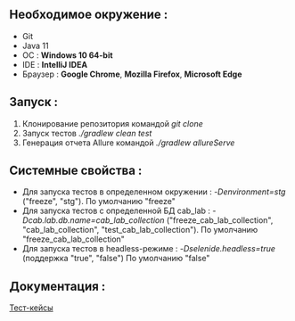 ## Необходимое окружение :
- Git
- Java 11
- ОС : **Windows 10 64-bit**
- IDE : **IntelliJ IDEA**
- Браузер : **Google Chrome**, **Mozilla Firefox**, **Microsoft Edge**


## Запуск :
1. Клонирование репозитория командой _git clone_
2. Запуск тестов
   _./gradlew clean test_
3. Генерация отчета Allure командой _./gradlew allureServe_


## Системные свойства :
- Для запуска тестов в определенном окружении : _-Denvironment=stg_ ("freeze", "stg").
По умолчанию "freeze"
- Для запуска тестов с определенной БД cab_lab : _-Dcab.lab.db.name=cab_lab_collection_ ("freeze_cab_lab_collection", "cab_lab_collection", "test_cab_lab_collection").
По умолчанию "freeze_cab_lab_collection"
- Для запуска тестов в headless-режиме : _-Dselenide.headless=true_ (поддержка "true", "false")
По умолчанию "false"

## Документация :
[Тест-кейсы](https://testit.smuit.ru/projects/8271/tests?isolatedSection=32d71e85-1002-4bea-a286-827d707e3a07)
